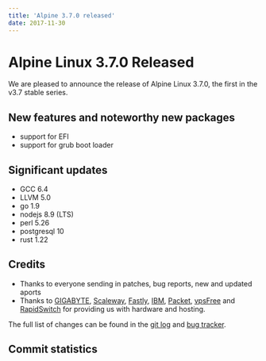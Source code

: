 ```yaml
---
title: 'Alpine 3.7.0 released'
date: 2017-11-30
---
```


Alpine Linux 3.7.0 Released
===========================

We are pleased to announce the release of Alpine Linux 3.7.0, the first in
the v3.7 stable series.

New features and noteworthy new packages
----------------------------------------
* support for EFI
* support for grub boot loader

Significant updates
-------------------
* GCC 6.4
* LLVM 5.0
* go 1.9
* nodejs 8.9 (LTS)
* perl 5.26
* postgresql 10
* rust 1.22

Credits
-------
- Thanks to everyone sending in patches, bug reports, new and updated aports
- Thanks to [GIGABYTE][1], [Scaleway][2], [Fastly][3], [IBM][4], [Packet][5],
  [vpsFree][6] and [RapidSwitch][7] for providing us with hardware and
  hosting.

The full list of changes can be found in the [git log][8] and [bug tracker][9].


[1]: http://b2b.gigabyte.com/
[2]: https://scaleway.com/
[3]: https://www.fastly.com/
[4]: https://ibm.com/
[5]: https://packet.net/
[6]: https://vpsfree.org
[7]: https://www.rapidswitch.com/
[8]: http://git.alpinelinux.org/cgit/aports/log/?h=v3.7.0
[9]: https://bugs.alpinelinux.org/versions/119


Commit statistics
-----------------
<pre>
</pre>
